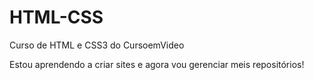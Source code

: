 # HTML-CSS
 Curso de HTML e CSS3 do CursoemVideo

 Estou aprendendo a criar sites e agora vou gerenciar meis repositórios!

